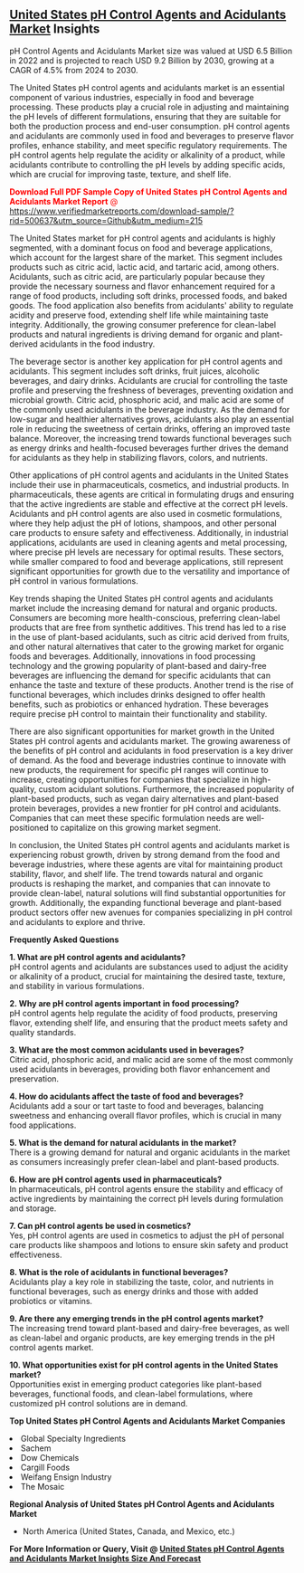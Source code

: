 <h2><a href="https://www.verifiedmarketreports.com/download-sample/?rid=500637&amp;utm_source=Github&amp;utm_medium=215" target="_blank">United States pH Control Agents and Acidulants Market</a> Insights</h2><p>pH Control Agents and Acidulants Market size was valued at USD 6.5 Billion in 2022 and is projected to reach USD 9.2 Billion by 2030, growing at a CAGR of 4.5% from 2024 to 2030.</p><p><p>The United States pH control agents and acidulants market is an essential component of various industries, especially in food and beverage processing. These products play a crucial role in adjusting and maintaining the pH levels of different formulations, ensuring that they are suitable for both the production process and end-user consumption. pH control agents and acidulants are commonly used in food and beverages to preserve flavor profiles, enhance stability, and meet specific regulatory requirements. The pH control agents help regulate the acidity or alkalinity of a product, while acidulants contribute to controlling the pH levels by adding specific acids, which are crucial for improving taste, texture, and shelf life. <p><span class=""><span style="color: #ff0000;"><strong>Download Full PDF Sample Copy of United States pH Control Agents and Acidulants Market Report</strong> @ </span><a href="https://www.verifiedmarketreports.com/download-sample/?rid=500637&amp;utm_source=Github&amp;utm_medium=215" target="_blank">https://www.verifiedmarketreports.com/download-sample/?rid=500637&amp;utm_source=Github&amp;utm_medium=215</a></span></p> The United States market for pH control agents and acidulants is highly segmented, with a dominant focus on food and beverage applications, which account for the largest share of the market. This segment includes products such as citric acid, lactic acid, and tartaric acid, among others. Acidulants, such as citric acid, are particularly popular because they provide the necessary sourness and flavor enhancement required for a range of food products, including soft drinks, processed foods, and baked goods. The food application also benefits from acidulants' ability to regulate acidity and preserve food, extending shelf life while maintaining taste integrity. Additionally, the growing consumer preference for clean-label products and natural ingredients is driving demand for organic and plant-derived acidulants in the food industry. <p>The beverage sector is another key application for pH control agents and acidulants. This segment includes soft drinks, fruit juices, alcoholic beverages, and dairy drinks. Acidulants are crucial for controlling the taste profile and preserving the freshness of beverages, preventing oxidation and microbial growth. Citric acid, phosphoric acid, and malic acid are some of the commonly used acidulants in the beverage industry. As the demand for low-sugar and healthier alternatives grows, acidulants also play an essential role in reducing the sweetness of certain drinks, offering an improved taste balance. Moreover, the increasing trend towards functional beverages such as energy drinks and health-focused beverages further drives the demand for acidulants as they help in stabilizing flavors, colors, and nutrients. <p>Other applications of pH control agents and acidulants in the United States include their use in pharmaceuticals, cosmetics, and industrial products. In pharmaceuticals, these agents are critical in formulating drugs and ensuring that the active ingredients are stable and effective at the correct pH levels. Acidulants and pH control agents are also used in cosmetic formulations, where they help adjust the pH of lotions, shampoos, and other personal care products to ensure safety and effectiveness. Additionally, in industrial applications, acidulants are used in cleaning agents and metal processing, where precise pH levels are necessary for optimal results. These sectors, while smaller compared to food and beverage applications, still represent significant opportunities for growth due to the versatility and importance of pH control in various formulations. <p>Key trends shaping the United States pH control agents and acidulants market include the increasing demand for natural and organic products. Consumers are becoming more health-conscious, preferring clean-label products that are free from synthetic additives. This trend has led to a rise in the use of plant-based acidulants, such as citric acid derived from fruits, and other natural alternatives that cater to the growing market for organic foods and beverages. Additionally, innovations in food processing technology and the growing popularity of plant-based and dairy-free beverages are influencing the demand for specific acidulants that can enhance the taste and texture of these products. Another trend is the rise of functional beverages, which includes drinks designed to offer health benefits, such as probiotics or enhanced hydration. These beverages require precise pH control to maintain their functionality and stability. <p>There are also significant opportunities for market growth in the United States pH control agents and acidulants market. The growing awareness of the benefits of pH control and acidulants in food preservation is a key driver of demand. As the food and beverage industries continue to innovate with new products, the requirement for specific pH ranges will continue to increase, creating opportunities for companies that specialize in high-quality, custom acidulant solutions. Furthermore, the increased popularity of plant-based products, such as vegan dairy alternatives and plant-based protein beverages, provides a new frontier for pH control and acidulants. Companies that can meet these specific formulation needs are well-positioned to capitalize on this growing market segment. <p>In conclusion, the United States pH control agents and acidulants market is experiencing robust growth, driven by strong demand from the food and beverage industries, where these agents are vital for maintaining product stability, flavor, and shelf life. The trend towards natural and organic products is reshaping the market, and companies that can innovate to provide clean-label, natural solutions will find substantial opportunities for growth. Additionally, the expanding functional beverage and plant-based product sectors offer new avenues for companies specializing in pH control and acidulants to explore and thrive. <p><strong>Frequently Asked Questions</strong></p> <p><strong>1. What are pH control agents and acidulants?</strong><br> pH control agents and acidulants are substances used to adjust the acidity or alkalinity of a product, crucial for maintaining the desired taste, texture, and stability in various formulations.</p> <p><strong>2. Why are pH control agents important in food processing?</strong><br> pH control agents help regulate the acidity of food products, preserving flavor, extending shelf life, and ensuring that the product meets safety and quality standards.</p> <p><strong>3. What are the most common acidulants used in beverages?</strong><br> Citric acid, phosphoric acid, and malic acid are some of the most commonly used acidulants in beverages, providing both flavor enhancement and preservation.</p> <p><strong>4. How do acidulants affect the taste of food and beverages?</strong><br> Acidulants add a sour or tart taste to food and beverages, balancing sweetness and enhancing overall flavor profiles, which is crucial in many food applications.</p> <p><strong>5. What is the demand for natural acidulants in the market?</strong><br> There is a growing demand for natural and organic acidulants in the market as consumers increasingly prefer clean-label and plant-based products.</p> <p><strong>6. How are pH control agents used in pharmaceuticals?</strong><br> In pharmaceuticals, pH control agents ensure the stability and efficacy of active ingredients by maintaining the correct pH levels during formulation and storage.</p> <p><strong>7. Can pH control agents be used in cosmetics?</strong><br> Yes, pH control agents are used in cosmetics to adjust the pH of personal care products like shampoos and lotions to ensure skin safety and product effectiveness.</p> <p><strong>8. What is the role of acidulants in functional beverages?</strong><br> Acidulants play a key role in stabilizing the taste, color, and nutrients in functional beverages, such as energy drinks and those with added probiotics or vitamins.</p> <p><strong>9. Are there any emerging trends in the pH control agents market?</strong><br> The increasing trend toward plant-based and dairy-free beverages, as well as clean-label and organic products, are key emerging trends in the pH control agents market.</p> <p><strong>10. What opportunities exist for pH control agents in the United States market?</strong><br> Opportunities exist in emerging product categories like plant-based beverages, functional foods, and clean-label formulations, where customized pH control solutions are in demand.</p></p><p><strong>Top United States pH Control Agents and Acidulants Market Companies</strong></p><div data-test-id=""><p><li>Global Specialty Ingredients</li><li> Sachem</li><li> Dow Chemicals</li><li> Cargill Foods</li><li> Weifang Ensign Industry</li><li> The Mosaic</li></p><div><strong>Regional Analysis of&nbsp;United States pH Control Agents and Acidulants Market</strong></div><ul><li dir="ltr"><p dir="ltr">North America&nbsp;(United States, Canada, and Mexico, etc.)</p></li></ul><p><strong>For More Information or Query, Visit @&nbsp;</strong><strong><a href="https://www.verifiedmarketreports.com/product/ph-control-agents-and-acidulants-market-size-and-forecast/?utm_source=Github&amp;utm_medium=215" target="_blank">United States pH Control Agents and Acidulants Market Insights Size And Forecast</a></strong></p></div>
